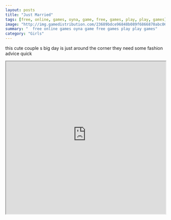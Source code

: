 ```yaml
---
layout: posts
title: "Just Married"
tags: [free, online, games, oyna, game, free, games, play, play, games]
image: "http://img.gamedistribution.com/23689bdce96848b089f6866870abc068.jpg"
summary: "  free online games oyna game free games play play games"
category: "Girls"
---
```


this cute couple s big day is just around the corner they need some fashion advice quick

<iframe width="100%" height="480px;" src="http://flash.gamedistribution.com?game=23689bdce96848b089f6866870abc068"></iframe>